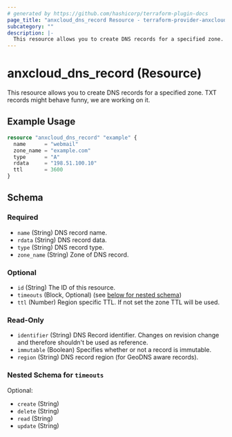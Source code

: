 ```yaml
---
# generated by https://github.com/hashicorp/terraform-plugin-docs
page_title: "anxcloud_dns_record Resource - terraform-provider-anxcloud"
subcategory: ""
description: |-
  This resource allows you to create DNS records for a specified zone. TXT records might behave funny, we are working on it.
---
```


# anxcloud_dns_record (Resource)

This resource allows you to create DNS records for a specified zone. TXT records might behave funny, we are working on it.

## Example Usage

```terraform
resource "anxcloud_dns_record" "example" {
  name      = "webmail"
  zone_name = "example.com"
  type      = "A"
  rdata     = "198.51.100.10"
  ttl       = 3600
}
```

<!-- schema generated by tfplugindocs -->
## Schema

### Required

- `name` (String) DNS record name.
- `rdata` (String) DNS record data.
- `type` (String) DNS record type.
- `zone_name` (String) Zone of DNS record.

### Optional

- `id` (String) The ID of this resource.
- `timeouts` (Block, Optional) (see [below for nested schema](#nestedblock--timeouts))
- `ttl` (Number) Region specific TTL. If not set the zone TTL will be used.

### Read-Only

- `identifier` (String) DNS Record identifier. Changes on revision change and therefore shouldn't be used as reference.
- `immutable` (Boolean) Specifies whether or not a record is immutable.
- `region` (String) DNS record region (for GeoDNS aware records).

<a id="nestedblock--timeouts"></a>
### Nested Schema for `timeouts`

Optional:

- `create` (String)
- `delete` (String)
- `read` (String)
- `update` (String)


